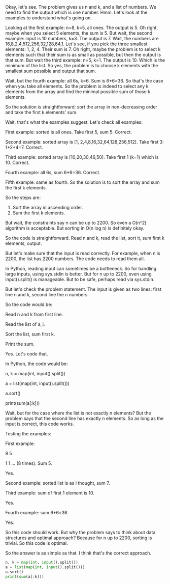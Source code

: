 <think>
Okay, let's see. The problem gives us n and k, and a list of numbers. We need to find the output which is one number. Hmm. Let's look at the examples to understand what's going on.

Looking at the first example: n=8, k=5, all ones. The output is 5. Oh right, maybe when you select 5 elements, the sum is 5. But wait, the second example: input is 10 numbers, k=3. The output is 7. Wait, the numbers are 16,8,2,4,512,256,32,128,64,1. Let's see, if you pick the three smallest elements: 1, 2, 4. Their sum is 7. Oh right, maybe the problem is to select k elements such that their sum is as small as possible, but then the output is that sum. But wait the third example: n=5, k=1. The output is 10. Which is the minimum of the list. So yes, the problem is to choose k elements with the smallest sum possible and output that sum.

Wait, but the fourth example: all 6s, k=6. Sum is 6*6=36. So that's the case when you take all elements. So the problem is indeed to select any k elements from the array and find the minimal possible sum of those k elements.

So the solution is straightforward: sort the array in non-decreasing order and take the first k elements' sum.

Wait, that's what the examples suggest. Let's check all examples:

First example: sorted is all ones. Take first 5, sum 5. Correct.

Second example: sorted array is [1, 2,4,8,16,32,64,128,256,512]. Take first 3: 1+2+4=7. Correct.

Third example: sorted array is [10,20,30,46,50]. Take first 1 (k=1) which is 10. Correct.

Fourth example: all 6s, sum 6*6=36. Correct.

Fifth example: same as fourth. So the solution is to sort the array and sum the first k elements.

So the steps are:

1. Sort the array in ascending order.
2. Sum the first k elements.

But wait, the constraints say n can be up to 2200. So even a O(n^2) algorithm is acceptable. But sorting in O(n log n) is definitely okay.

So the code is straightforward. Read n and k, read the list, sort it, sum first k elements, output.

But let's make sure that the input is read correctly. For example, when n is 2200, the list has 2200 numbers. The code needs to read them all.

In Python, reading input can sometimes be a bottleneck. So for handling large inputs, using sys.stdin is better. But for n up to 2200, even using input().split() is manageable. But to be safe, perhaps read via sys.stdin.

But let's check the problem statement. The input is given as two lines: first line n and k, second line the n numbers.

So the code would be:

Read n and k from first line.

Read the list of a_i.

Sort the list, sum first k.

Print the sum.

Yes. Let's code that.

In Python, the code would be:

n, k = map(int, input().split())

a = list(map(int, input().split()))

a.sort()

print(sum(a[:k]))

Wait, but for the case where the list is not exactly n elements? But the problem says that the second line has exactly n elements. So as long as the input is correct, this code works.

Testing the examples:

First example:

8 5

1 1 ... (8 times). Sum 5.

Yes.

Second example: sorted list is as I thought, sum 7.

Third example: sum of first 1 element is 10.

Yes.

Fourth example: sum 6*6=36.

Yes.

So this code should work. But why the problem says to think about data structures and optimal approach? Because for n up to 2200, sorting is trivial. So this code is optimal.

So the answer is as simple as that. I think that's the correct approach.
</think>

```python
n, k = map(int, input().split())
a = list(map(int, input().split()))
a.sort()
print(sum(a[:k]))
```